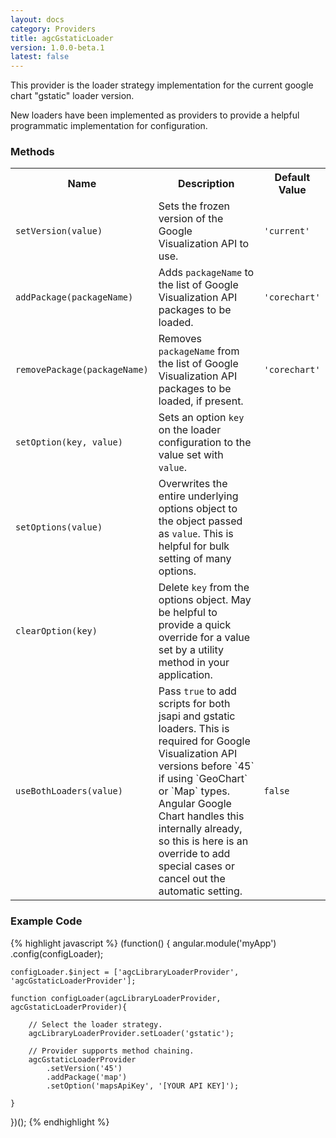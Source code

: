 ```yaml
---
layout: docs
category: Providers
title: agcGstaticLoader
version: 1.0.0-beta.1
latest: false
---
```


This provider is the loader strategy implementation for the current
google chart "gstatic" loader version.

New loaders have been implemented as providers to provide a helpful
programmatic implementation for configuration.

### Methods
<table class="table">
    <tr>
        <th>Name</th>
        <th>Description</th>
        <th>Default Value</th>
    </tr>
    <tr>
        <td><p><code>setVersion(value)</code></p></td>
        <td>Sets the frozen version of the Google Visualization API to use.</td>
        <td><p><code>'current'</code></p></td>
    </tr>
    <tr>
        <td><p><code>addPackage(packageName)</code></p></td>
        <td>Adds <code>packageName</code> to the list of Google Visualization API packages to be loaded.</td>
        <td><p><code>'corechart'</code></p></td>
    </tr>
    <tr>
        <td><p><code>removePackage(packageName)</code></p></td>
        <td>Removes <code>packageName</code> from the list of Google Visualization API packages to be loaded, if present.</td>
        <td><p><code>'corechart'</code></p></td>
    </tr>
    <tr>
        <td><p><code>setOption(key, value)</code></p></td>
        <td>Sets an option <code>key</code> on the loader configuration to the value set with <code>value</code>.</td>
        <td></td>
    </tr>
    <tr>
        <td><p><code>setOptions(value)</code></p></td>
        <td>Overwrites the entire underlying options object to the object passed as <code>value</code>. This is helpful for bulk setting of many options.</td>
        <td></td>
    </tr>
    <tr>
        <td><p><code>clearOption(key)</code></p></td>
        <td>Delete <code>key</code> from the options object. May be helpful to provide a quick override for a value set by a utility method in your application.</td>
        <td></td>
    </tr>
    <tr>
        <td><p><code>useBothLoaders(value)</code></p></td>
        <td>Pass <code>true</code> to add scripts for both jsapi and gstatic loaders. This is required for Google Visualization API versions before `45` if using `GeoChart` or `Map` types. Angular Google Chart handles this internally already, so this is here is an override to add special cases or cancel out the automatic setting.</td>
        <td><p><code>false</code></p></td>
    </tr>
</table>

### Example Code
{% highlight javascript %}
(function() {
    angular.module('myApp')
        .config(configLoader);
    
    configLoader.$inject = ['agcLibraryLoaderProvider', 'agcGstaticLoaderProvider'];
    
    function configLoader(agcLibraryLoaderProvider, agcGstaticLoaderProvider){

        // Select the loader strategy.
        agcLibraryLoaderProvider.setLoader('gstatic');

        // Provider supports method chaining.
        agcGstaticLoaderProvider
            .setVersion('45')
            .addPackage('map')
            .setOption('mapsApiKey', '[YOUR API KEY]');

    }
})();
{% endhighlight %}
